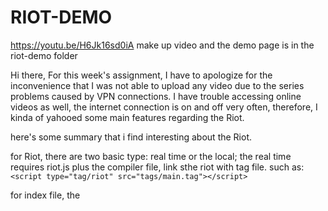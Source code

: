 # RIOT-DEMO

https://youtu.be/H6Jk16sd0iA make up video 
and the demo page is in the riot-demo folder

Hi there, 
For this week's assignment, I have to apologize for the inconvenience that I was not able to upload any video due to the series problems caused by VPN connections. I have trouble accessing online videos as well, the internet connection is on and off very often, therefore, I kinda of yahooed some main features regarding the Riot. 

here's some summary that i find interesting about the Riot. 

for Riot, there are two basic type: real time or the local; the real time requires riot.js plus the compiler file, link sthe riot with tag file. such as:
```<script type="tag/riot" src="tags/main.tag"></script>```

for index file, the <script> part has to come with riot.amount ("*")to load specific tag.
  
  
for loop in Riot, child element directly correspond to the key in the loop and the value; 

```
<main>
<div each = { person }>
    <h1>{ name }</h1>
    <p>{ age }</p>
</div>

<script>
    this.person = {
        {
            name: "Lily",
            age: 26
        },
        {
            name: "Ally",
            age: 17
        },
        {
            name: "Matthew",
            age: 14
        }
    };
</script>

<main>
```


  or the simple loop will be like 

```
  <main>

<p each={i in nameList}> { i }</p>

<script>
    this.nameList = ["Lily","Ally","Matthew"]；
<script>
<main>
```  
  
  
 For Dom in Riot, document.querySelector is no longer required to get the element. The ref is more of an efficient way to execute. 
 
``` <main>

  <input type = "text"  ref="getInput" onkeypress = { change }><input>
  <p>This is the text from the input: { textValue }</p>

  <script>
    this.textValue = "initial";
    this.change = function() {
      this.textValue = this.refs.getInput.value;
    }
  </script>

</main>
```

thank you for your time.  
 
